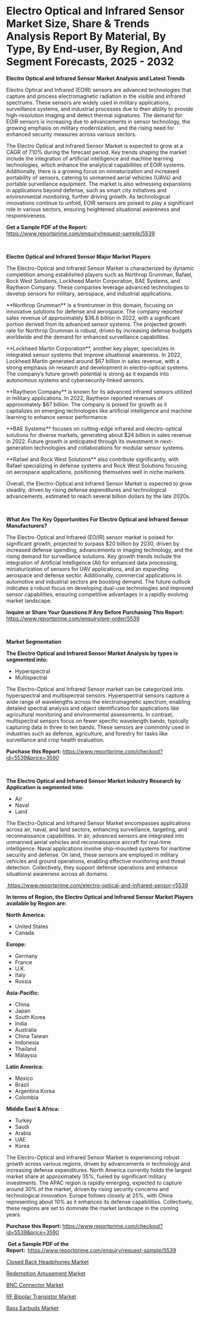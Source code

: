 <p><h1>Electro Optical and Infrared Sensor Market Size, Share & Trends Analysis Report By Material, By Type, By End-user, By Region, And Segment Forecasts, 2025 - 2032</h1></p><p><strong>Electro Optical and Infrared Sensor Market Analysis and Latest Trends</strong></p>
<p><p>Electro Optical and Infrared (EOIR) sensors are advanced technologies that capture and process electromagnetic radiation in the visible and infrared spectrums. These sensors are widely used in military applications, surveillance systems, and industrial processes due to their ability to provide high-resolution imaging and detect thermal signatures. The demand for EOIR sensors is increasing due to advancements in sensor technology, the growing emphasis on military modernization, and the rising need for enhanced security measures across various sectors.</p><p>The Electro Optical and Infrared Sensor Market is expected to grow at a CAGR of 7.10% during the forecast period. Key trends shaping the market include the integration of artificial intelligence and machine learning technologies, which enhance the analytical capabilities of EOIR systems. Additionally, there is a growing focus on miniaturization and increased portability of sensors, catering to unmanned aerial vehicles (UAVs) and portable surveillance equipment. The market is also witnessing expansions in applications beyond defense, such as smart city initiatives and environmental monitoring, further driving growth. As technological innovations continue to unfold, EOIR sensors are poised to play a significant role in various sectors, ensuring heightened situational awareness and responsiveness.</p></p>
<p><strong>Get a Sample PDF of the Report:&nbsp;</strong> <a href="https://www.reportprime.com/enquiry/request-sample/5539?utm_campaign=102&utm_medium=2&utm_source=Github&utm_content=ia&utm_term=19032025&utm_id=electro-optical-and-infrared-sensor">https://www.reportprime.com/enquiry/request-sample/5539</a></p>
<p>&nbsp;</p>
<p><strong>Electro Optical and Infrared Sensor Major Market Players</strong></p>
<p><p>The Electro-Optical and Infrared Sensor Market is characterized by dynamic competition among established players such as Northrop Grumman, Rafael, Rock West Solutions, Lockheed Martin Corporation, BAE Systems, and Raytheon Company. These companies leverage advanced technologies to develop sensors for military, aerospace, and industrial applications.</p><p>**Northrop Grumman** is a frontrunner in this domain, focusing on innovative solutions for defense and aerospace. The company reported sales revenue of approximately $36.8 billion in 2022, with a significant portion derived from its advanced sensor systems. The projected growth rate for Northrop Grumman is robust, driven by increasing defense budgets worldwide and the demand for enhanced surveillance capabilities.</p><p>**Lockheed Martin Corporation**, another key player, specializes in integrated sensor systems that improve situational awareness. In 2022, Lockheed Martin generated around $67 billion in sales revenue, with a strong emphasis on research and development in electro-optical systems. The company’s future growth potential is strong as it expands into autonomous systems and cybersecurity-linked sensors.</p><p>**Raytheon Company** is known for its advanced infrared sensors utilized in military applications. In 2022, Raytheon reported revenues of approximately $67 billion. The company is poised for growth as it capitalizes on emerging technologies like artificial intelligence and machine learning to enhance sensor performance.</p><p>**BAE Systems** focuses on cutting-edge infrared and electro-optical solutions for diverse markets, generating about $24 billion in sales revenue in 2022. Future growth is anticipated through its investment in next-generation technologies and collaborations for modular sensor systems.</p><p>**Rafael and Rock West Solutions** also contribute significantly, with Rafael specializing in defense systems and Rock West Solutions focusing on aerospace applications, positioning themselves well in niche markets.</p><p>Overall, the Electro-Optical and Infrared Sensor Market is expected to grow steadily, driven by rising defense expenditures and technological advancements, estimated to reach several billion dollars by the late 2020s.</p></p>
<p>&nbsp;</p>
<p><strong>What Are The Key Opportunities For Electro Optical and Infrared Sensor Manufacturers?</strong></p>
<p><p>The Electro-Optical and Infrared (EO/IR) sensor market is poised for significant growth, projected to surpass $20 billion by 2030, driven by increased defense spending, advancements in imaging technology, and the rising demand for surveillance solutions. Key growth trends include the integration of Artificial Intelligence (AI) for enhanced data processing, miniaturization of sensors for UAV applications, and an expanding aerospace and defense sector. Additionally, commercial applications in automotive and industrial sectors are boosting demand. The future outlook indicates a robust focus on developing dual-use technologies and improved sensor capabilities, ensuring competitive advantages in a rapidly evolving market landscape.</p></p>
<p><strong>Inquire or Share Your Questions If Any Before Purchasing This Report:</strong> <a href="https://www.reportprime.com/enquiry/pre-order/5539?utm_campaign=102&utm_medium=2&utm_source=Github&utm_content=ia&utm_term=19032025&utm_id=electro-optical-and-infrared-sensor">https://www.reportprime.com/enquiry/pre-order/5539</a></p>
<p>&nbsp;</p>
<p><strong>Market Segmentation</strong></p>
<p><strong>The Electro Optical and Infrared Sensor Market Analysis by types is segmented into:</strong></p>
<p><ul><li>Hyperspectral</li><li>Multispectral</li></ul></p>
<p><p>The Electro-Optical and Infrared Sensor market can be categorized into hyperspectral and multispectral sensors. Hyperspectral sensors capture a wide range of wavelengths across the electromagnetic spectrum, enabling detailed spectral analysis and object identification for applications like agricultural monitoring and environmental assessments. In contrast, multispectral sensors focus on fewer specific wavelength bands, typically capturing data in three to ten bands. These sensors are commonly used in industries such as defense, agriculture, and forestry for tasks like surveillance and crop health evaluation.</p></p>
<p><strong>Purchase this Report:&nbsp;</strong><a href="https://www.reportprime.com/checkout?id=5539&price=3590&utm_campaign=102&utm_medium=2&utm_source=Github&utm_content=ia&utm_term=19032025&utm_id=electro-optical-and-infrared-sensor">https://www.reportprime.com/checkout?id=5539&price=3590</a></p>
<p>&nbsp;</p>
<p><strong>The Electro Optical and Infrared Sensor Market Industry Research by Application is segmented into:</strong></p>
<p><ul><li>Air</li><li>Naval</li><li>Land</li></ul></p>
<p><p>The Electro-Optical and Infrared Sensor Market encompasses applications across air, naval, and land sectors, enhancing surveillance, targeting, and reconnaissance capabilities. In air, advanced sensors are integrated into unmanned aerial vehicles and reconnaissance aircraft for real-time intelligence. Naval applications involve ship-mounted systems for maritime security and defense. On land, these sensors are employed in military vehicles and ground operations, enabling effective monitoring and threat detection. Collectively, they support defense operations and enhance situational awareness across all domains.</p></p>
<p><a href="https://www.reportprime.com/electro-optical-and-infrared-sensor-r5539?utm_campaign=102&utm_medium=2&utm_source=Github&utm_content=ia&utm_term=19032025&utm_id=electro-optical-and-infrared-sensor">&nbsp;https://www.reportprime.com/electro-optical-and-infrared-sensor-r5539</a></p>
<p><strong>In terms of Region, the Electro Optical and Infrared Sensor Market Players available by Region are:</strong></p>
<p>
    <p> <strong> North America: </strong>
        <ul>
            <li>United States</li>
            <li>Canada</li>
        </ul>
        </p> 
    <p> <strong> Europe: </strong>
        <ul>
            <li>Germany</li>
            <li>France</li>
            <li>U.K.</li>
            <li>Italy</li>
            <li>Russia</li>
        </ul>
        </p> 
    <p> <strong> Asia-Pacific: </strong>
        <ul>
            <li>China</li>
            <li>Japan</li>
            <li>South Korea</li>
            <li>India</li>
            <li>Australia</li>
            <li>China Taiwan</li>
            <li>Indonesia</li>
            <li>Thailand</li>
            <li>Malaysia</li>
        </ul>
        </p> 
    <p> <strong> Latin America: </strong>
        <ul>
            <li>Mexico</li>
            <li>Brazil</li>
            <li>Argentina Korea</li>
            <li>Colombia</li>
        </ul>
        </p> 
    <p> <strong> Middle East & Africa: </strong>
        <ul>
            <li>Turkey</li>
            <li>Saudi</li>
            <li>Arabia</li>
            <li>UAE</li>
            <li>Korea</li>
        </ul>
    </p>
    </p>
<p><p>The Electro-Optical and Infrared Sensor Market is experiencing robust growth across various regions, driven by advancements in technology and increasing defense expenditures. North America currently holds the largest market share at approximately 35%, fueled by significant military investments. The APAC region is rapidly emerging, expected to capture around 30% of the market, driven by rising security concerns and technological innovation. Europe follows closely at 25%, with China representing about 10% as it enhances its defense capabilities. Collectively, these regions are set to dominate the market landscape in the coming years.</p></p>
<p><strong>Purchase this Report: </strong><a href="https://www.reportprime.com/checkout?id=5539&price=3590&utm_campaign=102&utm_medium=2&utm_source=Github&utm_content=ia&utm_term=19032025&utm_id=electro-optical-and-infrared-sensor">https://www.reportprime.com/checkout?id=5539&price=3590</a></p>
<p>&nbsp;<strong>Get a Sample PDF of the Report:&nbsp;&nbsp;</strong><a href="https://www.reportprime.com/enquiry/request-sample/5539?utm_campaign=102&utm_medium=2&utm_source=Github&utm_content=ia&utm_term=19032025&utm_id=electro-optical-and-infrared-sensor">https://www.reportprime.com/enquiry/request-sample/5539</a></p>
<p><strong></strong></p>
<p><p><a href="https://github.com/vaduzunny/Market-Research-Report-List-1/blob/main/closed-back-headphones-market.md?utm_campaign=102&utm_medium=2&utm_source=Github&utm_content=ia&utm_term=19032025&utm_id=electro-optical-and-infrared-sensor">Closed Back Headphones Market</a></p><p><a href="https://github.com/daleogrando/Market-Research-Report-List-1/blob/main/redemption-amusement-market.md?utm_campaign=102&utm_medium=2&utm_source=Github&utm_content=ia&utm_term=19032025&utm_id=electro-optical-and-infrared-sensor">Redemption Amusement Market</a></p><p><a href="https://github.com/casimbrhelck/Market-Research-Report-List-1/blob/main/bnc-connector-market.md?utm_campaign=102&utm_medium=2&utm_source=Github&utm_content=ia&utm_term=19032025&utm_id=electro-optical-and-infrared-sensor">BNC Connector Market</a></p><p><a href="https://github.com/dayaanapis5/Market-Research-Report-List-1/blob/main/rf-bipolar-transistor-market.md?utm_campaign=102&utm_medium=2&utm_source=Github&utm_content=ia&utm_term=19032025&utm_id=electro-optical-and-infrared-sensor">RF Bipolar Transistor Market</a></p><p><a href="https://github.com/ubavicachida/Market-Research-Report-List-1/blob/main/bass-earbuds-market.md?utm_campaign=102&utm_medium=2&utm_source=Github&utm_content=ia&utm_term=19032025&utm_id=electro-optical-and-infrared-sensor">Bass Earbuds Market</a></p></p>